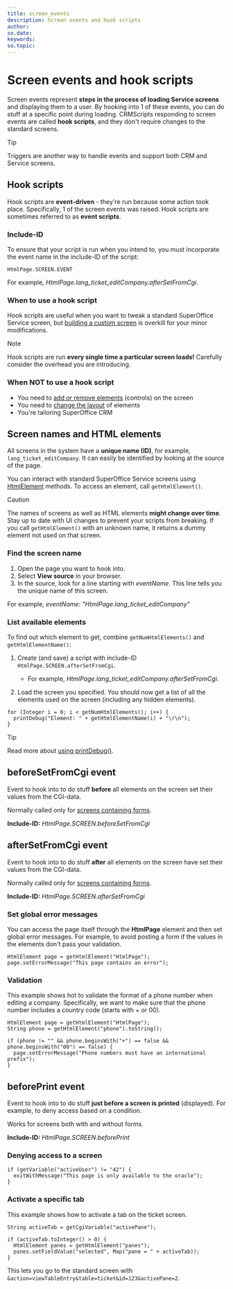 ```yaml
---
title: screen_events
description: Screen events and hook scripts
author:
so.date:
keywords:
so.topic:
---
```


# Screen events and hook scripts

Screen events represent **steps in the process of loading Service screens** and displaying them to a user. By hooking into 1 of these events, you can do stuff at a specific point during loading. CRMScripts responding to screen events are called **hook scripts**, and they don't require changes to the standard screens.

> [!TIP]
> Triggers are another way to handle events and support both CRM and Service screens.

## Hook scripts

Hook scripts are **event-driven** - they're run because some action took place. Specifically, 1 of the screen events was raised. Hook scripts are sometimes referred to as **event scripts**.

### Include-ID

To ensure that your script is run when you intend to, you must incorporate the event name in the include-ID of the script:

`HtmlPage.SCREEN.EVENT`

For example, *HtmlPage.lang_ticket_editCompany.afterSetFromCgi*.

### When to use a hook script

Hook scripts are useful when you want to tweak a standard SuperOffice Service screen, but [building a custom screen][1] is overkill for your minor modifications.

> [!NOTE]
> Hook scripts are run **every single time a particular screen loads!** Carefully consider the overhead you are introducing.

### When NOT to use a hook script

* You need to [add or remove elements][2] (controls) on the screen
* You need to [change the layout][3] of elements
* You're tailoring SuperOffice CRM

## Screen names and HTML elements

All screens in the system have a **unique name (ID)**, for example, `lang_ticket_editCompany`. It can easily be identified by looking at the source of the page.

You can interact with standard SuperOffice Service screens using [HtmlElement][4] methods. To access an element, call `getHtmlElement()`.

> [!CAUTION]
> The names of screens as well as HTML elements **might change over time**. Stay up to date with UI changes to prevent your scripts from breaking. If you call `getHtmlElement()` with an unknown name, it returns a dummy element not used on that screen.

### Find the screen name

1. Open the page you want to hook into.
2. Select **View source** in your browser.
3. In the source, look for a line starting with *eventName*. This line tells you the unique name of this screen.

For example, *eventName: "HtmlPage.lang_ticket_editCompany"*

### List available elements

To find out which element to get, combine `getNumHtmlElements()` and `getHtmlElementName()`:

1. Create (and save) a script with include-ID `HtmlPage.SCREEN.afterSetFromCgi`.
    * For example, *HtmlPage.lang_ticket_editCompany.afterSetFromCgi*.

2. Load the screen you specified. You should now get a list of all the elements used on the screen (including any hidden elements).

```crmscript
for (Integer i = 0; i < getNumHtmlElements(); i++) {
  printDebug("Element: " + getHtmlElementName(i) + "\r\n");
}
```

> [!TIP]
> Read more about [using printDebug()][5].

## beforeSetFromCgi event

Event to hook into to do stuff **before** all elements on the screen set their values from the CGI-data.

Normally called only for [screens containing forms][6].

**Include-ID:** *HtmlPage.SCREEN.beforeSetFromCgi*

## afterSetFromCgi event

Event to hook into to do stuff **after** all elements on the screen have set their values from the CGI-data.

Normally called only for [screens containing forms][6].

**Include-ID:** *HtmlPage.SCREEN.afterSetFromCgi*

### Set global error messages

You can access the page itself through the **HtmlPage** element and then set global error messages. For example, to avoid posting a form if the values in the elements don't pass your validation.

```crmscript
HtmlElement page = getHtmlElement("HtmlPage");
page.setErrorMessage("This page contains an error");
```

### Validation

This example shows hot to validate the format of a phone number when editing a company. Specifically, we want to make sure that the phone number includes a country code (starts with + or 00).

```crmscript
HtmlElement page = getHtmlElement("HtmlPage");
String phone = getHtmlElement("phone").toString();

if (phone != "" && phone.beginsWith("+") == false && phone.beginsWith("00") == false) {
  page.setErrorMessage("Phone numbers must have an international prefix");
}
```

## beforePrint event

Event to hook into to do stuff **just before a screen is printed** (displayed). For example, to deny access based on a condition.

Works for screens both with and without forms.

**Include-ID:** *HtmlPage.SCREEN.beforePrint*

### Denying access to a screen

```crmscript
if (getVariable("activeUser") != "42") {
  exitWithMessage("This page is only available to the oracle");
}
```

### Activate a specific tab

This example shows how to activate a tab on the ticket screen.

```crmscript
String activeTab = getCgiVariable("activePane");

if (activeTab.toInteger() > 0) {
  HtmlElement panes = getHtmlElement("panes");
  panes.setFieldValue("selected", Map("pane = " + activeTab));
}
```

This lets you go to the standard screen with `&action=viewTableEntry&table=ticket&id=123&activePane=2`.

<!-- Referenced links -->
[1]: custom-screens/index.md
[2]: custom-screens/add-screen-element.md
[3]: custom-screens/layout-elements.md
[4]: ../../../crmscript/docs/api-reference/classes/htmlelement/htmlelement.md
[5]: ../../../crmscript/docs/debugging/print-debug.md
[6]: custom-screens/form-elements.md
